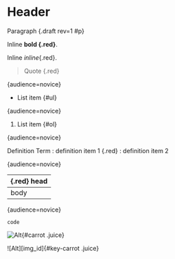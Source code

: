 # Header

Paragraph {.draft rev=1 #p}

Inline **bold {.red}**.

Inline *inline*{.red}.

> Quote {.red}

{audience=novice}

* List item {#ul}

{audience=novice}

1. List item {#ol}

{audience=novice}

Definition Term
:   definition item 1 {.red}
:   definition item 2

{audience=novice}

| {.red} head |
|-------------|
| body        |
{audience=novice}

``` {.lang}
code
```

![Alt](test.jpg "Title"){#carrot .juice}

![Alt][img_id]{#key-carrot .juice}
